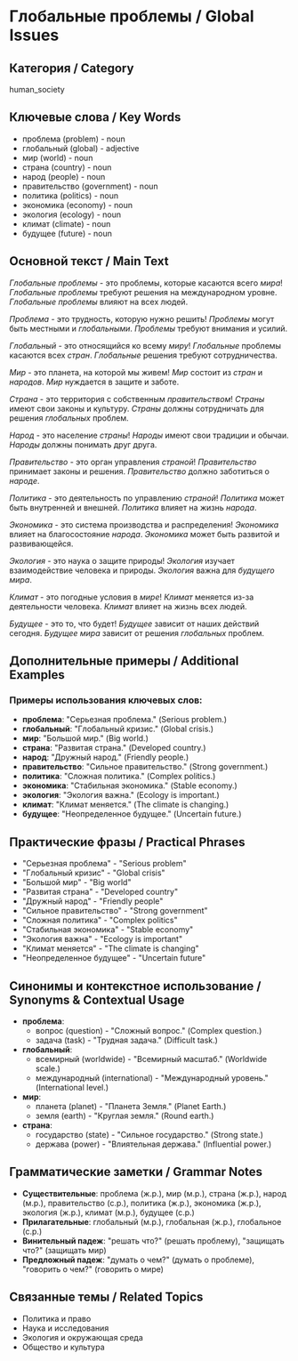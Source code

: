 # Глобальные проблемы / Global Issues

## Категория / Category
human_society


## Ключевые слова / Key Words
- проблема (problem) - noun
- глобальный (global) - adjective
- мир (world) - noun
- страна (country) - noun
- народ (people) - noun
- правительство (government) - noun
- политика (politics) - noun
- экономика (economy) - noun
- экология (ecology) - noun
- климат (climate) - noun
- будущее (future) - noun

## Основной текст / Main Text

*Глобальные проблемы* - это проблемы, которые касаются всего *мира*! *Глобальные проблемы* требуют решения на международном уровне. *Глобальные проблемы* влияют на всех людей.

*Проблема* - это трудность, которую нужно решить! *Проблемы* могут быть местными и *глобальными*. *Проблемы* требуют внимания и усилий.

*Глобальный* - это относящийся ко всему *миру*! *Глобальные* проблемы касаются всех *стран*. *Глобальные* решения требуют сотрудничества.

*Мир* - это планета, на которой мы живем! *Мир* состоит из *стран* и *народов*. *Мир* нуждается в защите и заботе.

*Страна* - это территория с собственным *правительством*! *Страны* имеют свои законы и культуру. *Страны* должны сотрудничать для решения *глобальных* проблем.

*Народ* - это население *страны*! *Народы* имеют свои традиции и обычаи. *Народы* должны понимать друг друга.

*Правительство* - это орган управления *страной*! *Правительство* принимает законы и решения. *Правительство* должно заботиться о *народе*.

*Политика* - это деятельность по управлению *страной*! *Политика* может быть внутренней и внешней. *Политика* влияет на жизнь *народа*.

*Экономика* - это система производства и распределения! *Экономика* влияет на благосостояние *народа*. *Экономика* может быть развитой и развивающейся.

*Экология* - это наука о защите природы! *Экология* изучает взаимодействие человека и природы. *Экология* важна для *будущего* *мира*.

*Климат* - это погодные условия в *мире*! *Климат* меняется из-за деятельности человека. *Климат* влияет на жизнь всех людей.

*Будущее* - это то, что будет! *Будущее* зависит от наших действий сегодня. *Будущее* *мира* зависит от решения *глобальных* проблем.

## Дополнительные примеры / Additional Examples

### Примеры использования ключевых слов:
- **проблема**: "Серьезная проблема." (Serious problem.)
- **глобальный**: "Глобальный кризис." (Global crisis.)
- **мир**: "Большой мир." (Big world.)
- **страна**: "Развитая страна." (Developed country.)
- **народ**: "Дружный народ." (Friendly people.)
- **правительство**: "Сильное правительство." (Strong government.)
- **политика**: "Сложная политика." (Complex politics.)
- **экономика**: "Стабильная экономика." (Stable economy.)
- **экология**: "Экология важна." (Ecology is important.)
- **климат**: "Климат меняется." (The climate is changing.)
- **будущее**: "Неопределенное будущее." (Uncertain future.)

## Практические фразы / Practical Phrases

- "Серьезная проблема" - "Serious problem"
- "Глобальный кризис" - "Global crisis"
- "Большой мир" - "Big world"
- "Развитая страна" - "Developed country"
- "Дружный народ" - "Friendly people"
- "Сильное правительство" - "Strong government"
- "Сложная политика" - "Complex politics"
- "Стабильная экономика" - "Stable economy"
- "Экология важна" - "Ecology is important"
- "Климат меняется" - "The climate is changing"
- "Неопределенное будущее" - "Uncertain future"

## Синонимы и контекстное использование / Synonyms & Contextual Usage

- **проблема**: 
  - вопрос (question) - "Сложный вопрос." (Complex question.)
  - задача (task) - "Трудная задача." (Difficult task.)
- **глобальный**: 
  - всемирный (worldwide) - "Всемирный масштаб." (Worldwide scale.)
  - международный (international) - "Международный уровень." (International level.)
- **мир**: 
  - планета (planet) - "Планета Земля." (Planet Earth.)
  - земля (earth) - "Круглая земля." (Round earth.)
- **страна**: 
  - государство (state) - "Сильное государство." (Strong state.)
  - держава (power) - "Влиятельная держава." (Influential power.)

## Грамматические заметки / Grammar Notes

- **Существительные**: проблема (ж.р.), мир (м.р.), страна (ж.р.), народ (м.р.), правительство (с.р.), политика (ж.р.), экономика (ж.р.), экология (ж.р.), климат (м.р.), будущее (с.р.)
- **Прилагательные**: глобальный (м.р.), глобальная (ж.р.), глобальное (с.р.)
- **Винительный падеж**: "решать что?" (решать проблему), "защищать что?" (защищать мир)
- **Предложный падеж**: "думать о чем?" (думать о проблеме), "говорить о чем?" (говорить о мире)

## Связанные темы / Related Topics

- Политика и право
- Наука и исследования
- Экология и окружающая среда
- Общество и культура
